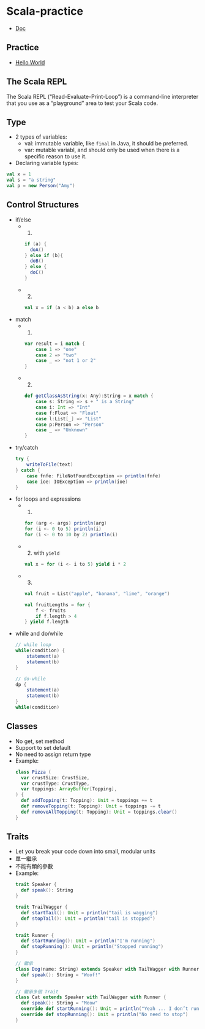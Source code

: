 # Scala-practice

- [Doc](https://www.scala-lang.org/)

## Practice
- [Hello World](https://github.com/ZoeLiao/Scala-practice/tree/main/hellow-world)

## The Scala REPL 
The Scala REPL (“Read-Evaluate-Print-Loop”) is a command-line interpreter that you use as a “playground” area to test your Scala code.

## Type
- 2 types of variables:
    - val: immutable variable, like `final` in Java, it should be preferred. 
    - var: mutable variabl, and should only be used when there is a specific reason to use it.
- Declaring variable types:
```scala
val x = 1
val s = "a string"
val p = new Person("Amy")
```

## Control Structures
- if/else
    - 1.
        ```scala
        if (a) {
          doA()
        } else if (b){
          doB()
        } else {
          doC()
        }
        ```
    - 2.
        ```scala
        val x = if (a < b) a else b 
        ```
- match
    - 1. 
        ```scala
        var result = i match {
            case 1 => "one"
            case 2 => "two"
            case _ => "not 1 or 2"
        }
        ```
    - 2. 
        ```scala
        def getClassAsString(x: Any):String = x match {
            case s: String => s + " is a String"
            case i: Int => "Int"
            case f:Float => "Float"
            case l:List[_] => "List"
            case p:Person => "Person"
            case _ => "Unknown"
        }
        ```
- try/catch
    ```scala
    try {
        writeToFile(text)
    } catch {
        case fnfe: FileNotFoundException => println(fnfe)
        case ioe: IOException => println(ioe)
    }
    ```
- for loops and expressions
    - 1.
        ```scala
        for (arg <- args) println(arg)
        for (i <- 0 to 5) println(i)
        for (i <- 0 to 10 by 2) println(i)
        ```
    - 2. with `yield`
        ```scala
        val x = for (i <- i to 5) yield i * 2
        ```
    - 3.
        ```scala
        val fruit = List("apple", "banana", "lime", "orange")
        
        val fruitLengths = for {
            f <- fruits
            if f.length > 4
        } yield f.length
        ```
- while and do/while
    ```scala
    // while loop
    while(condition) {
        statement(a)
        statement(b)
    }

    // do-while
    dp {
        statement(a)
        statement(b)
    }
    while(condition)
    ```

## Classes
- No get, set method 
- Support to set default
- No need to assign return type 
- Example:
    ```scala
    class Pizza (
      var crustSize: CrustSize,
      var crustType: CrustType,
      var toppings: ArrayBuffer[Topping],
    ) {
      def addTopping(t: Topping): Unit = toppings += t
      def removeTopping(t: Topping): Unit = toppings -= t
      def removeAllTopping(t: Topping): Unit = toppings.clear()
    }
    ```

## Traits
- Let you break your code down into small, modular units 
- 單一繼承
- 不能有類的參數
- Example:
    ```scala
    trait Speaker {
      def speak(): String
    }

    trait TrailWagger {
      def startTail(): Unit = println("tail is wagging")
      def stopTail(): Unit = println("tail is stopped")
    }

    trait Runner {
      def startRunning(): Unit = println("I'm running")
      def stopRunning(): Unit = println("Stopped running")
    }

    // 繼承
    class Dog(name: String) extends Speaker with TailWagger with Runner {
      def speak(): String = "Woof!"
    }

    // 繼承多個 Trait
    class Cat extends Speaker with TailWagger with Runner {
      def speak(): String = "Meow"
      override def startRunning(): Unit = println("Yeah ... I don’t run")
      override def stopRunning(): Unit = println("No need to stop")
    }
    ```
